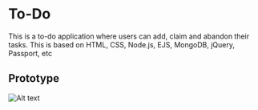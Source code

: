 # To-Do
This is a to-do application where users can add, claim and abandon their tasks. This is based on HTML, CSS, Node.js, EJS, MongoDB, jQuery, Passport, etc 

## Prototype
<img src="/path/to/To-Do.png" alt="Alt text" title="Optional title">
